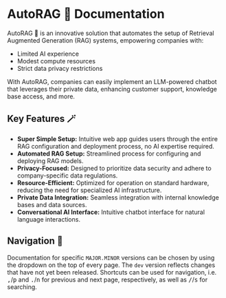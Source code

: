 # AutoRAG :dizzy: Documentation

AutoRAG :dizzy: is an innovative solution that automates the setup of Retrieval Augmented Generation (RAG) systems, empowering companies with:

* Limited AI experience
* Modest compute resources
* Strict data privacy restrictions

With AutoRAG, companies can easily implement an LLM-powered chatbot that leverages their private data, enhancing customer support, knowledge base access, and more.

## Key Features :magic_wand:

* **Super Simple Setup:** Intuitive web app guides users through the entire RAG configuration and deployment process, no AI expertise required.
* **Automated RAG Setup:** Streamlined process for configuring and deploying RAG models.
* **Privacy-Focused:** Designed to prioritize data security and adhere to company-specific data regulations.
* **Resource-Efficient:** Optimized for operation on standard hardware, reducing the need for specialized AI infrastructure.
* **Private Data Integration:** Seamless integration with internal knowledge bases and data sources.
* **Conversational AI Interface:** Intuitive chatbot interface for natural language interactions.


## Navigation :compass:

Documentation for specific `MAJOR.MINOR` versions can be chosen by using the dropdown on the top of every page.
The `dev` version reflects changes that have not yet been released. Shortcuts can be used for navigation, i.e.
<kbd>,</kbd>/<kbd>p</kbd> and <kbd>.</kbd>/<kbd>n</kbd> for previous and next page, respectively, as well as
<kbd>/</kbd>/<kbd>s</kbd> for searching.
